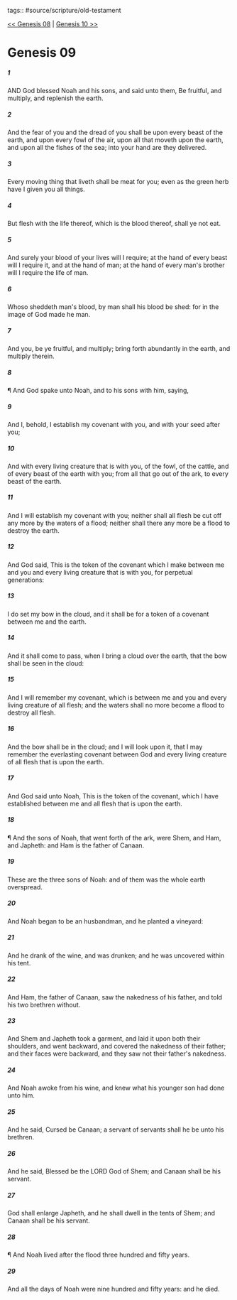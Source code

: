 tags:: #source/scripture/old-testament

[<< Genesis 08](source/scripture/old-testament/01_Genesis/Genesis_08.md) | [Genesis 10 >>](source/scripture/old-testament/01_Genesis/Genesis_10.md)

# Genesis 09

##### 1

AND God blessed Noah and his sons, and said unto them, Be fruitful, and multiply, and replenish the earth.

##### 2

And the fear of you and the dread of you shall be upon every beast of the earth, and upon every fowl of the air, upon all that moveth upon the earth, and upon all the fishes of the sea; into your hand are they delivered.

##### 3

Every moving thing that liveth shall be meat for you; even as the green herb have I given you all things.

##### 4

But flesh with the life thereof, which is the blood thereof, shall ye not eat.

##### 5

And surely your blood of your lives will I require; at the hand of every beast will I require it, and at the hand of man; at the hand of every man's brother will I require the life of man.

##### 6

Whoso sheddeth man's blood, by man shall his blood be shed: for in the image of God made he man.

##### 7

And you, be ye fruitful, and multiply; bring forth abundantly in the earth, and multiply therein.

##### 8

¶ And God spake unto Noah, and to his sons with him, saying,

##### 9

And I, behold, I establish my covenant with you, and with your seed after you;

##### 10

And with every living creature that is with you, of the fowl, of the cattle, and of every beast of the earth with you; from all that go out of the ark, to every beast of the earth.

##### 11

And I will establish my covenant with you; neither shall all flesh be cut off any more by the waters of a flood; neither shall there any more be a flood to destroy the earth.

##### 12

And God said, This is the token of the covenant which I make between me and you and every living creature that is with you, for perpetual generations:

##### 13

I do set my bow in the cloud, and it shall be for a token of a covenant between me and the earth.

##### 14

And it shall come to pass, when I bring a cloud over the earth, that the bow shall be seen in the cloud:

##### 15

And I will remember my covenant, which is between me and you and every living creature of all flesh; and the waters shall no more become a flood to destroy all flesh.

##### 16

And the bow shall be in the cloud; and I will look upon it, that I may remember the everlasting covenant between God and every living creature of all flesh that is upon the earth.

##### 17

And God said unto Noah, This is the token of the covenant, which I have established between me and all flesh that is upon the earth.

##### 18

¶ And the sons of Noah, that went forth of the ark, were Shem, and Ham, and Japheth: and Ham is the father of Canaan.

##### 19

These are the three sons of Noah: and of them was the whole earth overspread.

##### 20

And Noah began to be an husbandman, and he planted a vineyard:

##### 21

And he drank of the wine, and was drunken; and he was uncovered within his tent.

##### 22

And Ham, the father of Canaan, saw the nakedness of his father, and told his two brethren without.

##### 23

And Shem and Japheth took a garment, and laid it upon both their shoulders, and went backward, and covered the nakedness of their father; and their faces were backward, and they saw not their father's nakedness.

##### 24

And Noah awoke from his wine, and knew what his younger son had done unto him.

##### 25

And he said, Cursed be Canaan; a servant of servants shall he be unto his brethren.

##### 26

And he said, Blessed be the LORD God of Shem; and Canaan shall be his servant.

##### 27

God shall enlarge Japheth, and he shall dwell in the tents of Shem; and Canaan shall be his servant.

##### 28

¶ And Noah lived after the flood three hundred and fifty years.

##### 29

And all the days of Noah were nine hundred and fifty years: and he died.
